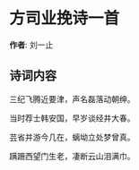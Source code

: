 # 方司业挽诗一首

**作者**: 刘一止

## 诗词内容

三纪飞腾近要津，声名磊落动朝绅。

当时荐士韩安国，早岁谈经井大春。

芸省并游今几在，螭坳立处梦曾真。

蹒跚西望门生老，凄断云山泪满巾。

